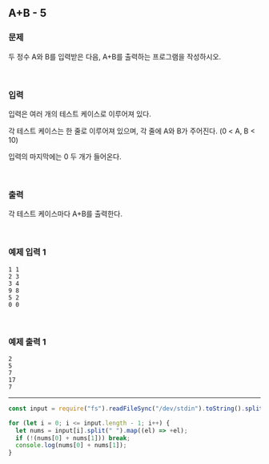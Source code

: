 ## A+B - 5

### 문제

두 정수 A와 B를 입력받은 다음, A+B를 출력하는 프로그램을 작성하시오.

<br/>

### 입력

입력은 여러 개의 테스트 케이스로 이루어져 있다.

각 테스트 케이스는 한 줄로 이루어져 있으며, 각 줄에 A와 B가 주어진다. (0 < A, B < 10)

입력의 마지막에는 0 두 개가 들어온다.

<br/>

### 출력

각 테스트 케이스마다 A+B를 출력한다.

<br/>

### 예제 입력 1

```
1 1
2 3
3 4
9 8
5 2
0 0
```

<br/>

### 예제 출력 1

```
2
5
7
17
7
```

---

```js
const input = require("fs").readFileSync("/dev/stdin").toString().split("\n");

for (let i = 0; i <= input.length - 1; i++) {
  let nums = input[i].split(" ").map((el) => +el);
  if (!(nums[0] + nums[1])) break;
  console.log(nums[0] + nums[1]);
}
```
